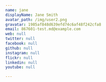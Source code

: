 ```yaml
---
name: jane
displayName: Jane Smith
avatar_path: /img/user2.png
gravatar: 1985af848d639efd74c6af48f242cfa8
email: 867601-test.md@example.com
web: null
twitter: null
facebook: null
github: null
instagram: null
flickr: null
linkedin: null
youtube: null

---
```







